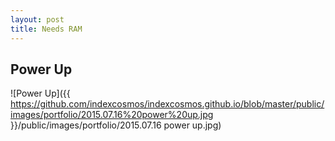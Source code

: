 ```yaml
---
layout: post
title: Needs RAM
---
```


## Power Up

![Power Up]({{ https://github.com/indexcosmos/indexcosmos.github.io/blob/master/public/images/portfolio/2015.07.16%20power%20up.jpg }}/public/images/portfolio/2015.07.16 power up.jpg)